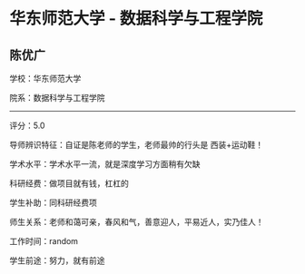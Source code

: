 # 华东师范大学 - 数据科学与工程学院

## 陈优广

学校：华东师范大学

院系：数据科学与工程学院

* * *

评分：5.0

导师辨识特征：自证是陈老师的学生，老师最帅的行头是 西装+运动鞋！

学术水平：学术水平一流，就是深度学习方面稍有欠缺

科研经费：做项目就有钱，杠杠的

学生补助：同科研经费项

师生关系：老师和蔼可亲，春风和气，善意迎人，平易近人，实乃佳人！

工作时间：random

学生前途：努力，就有前途
